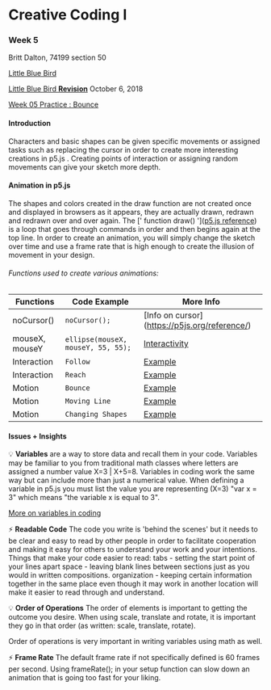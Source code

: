 # Creative Coding I #
### Week 5 ###

Britt Dalton, 74199 section 50

[Little Blue Bird](https://brittdalton.github.io/Creative_Coding_HW/HW_05/)

[Little Blue Bird **Revision**](https://brittdalton.github.io/Creative_Coding_HW/HW_05/Alternate_version) October 6, 2018

[Week 05 Practice : Bounce](https://brittdalton.github.io/Creative_Coding_HW/HW_05/Practice_motion)


 #### Introduction ####
 Characters and basic shapes can be given specific movements or assigned tasks such as replacing
 the cursor in order to create more interesting creations in p5.js . Creating points of interaction
 or assigning random movements can give your sketch more depth.

 #### Animation in p5.js ####
 The shapes and colors created in the draw function are not created once and displayed
 in browsers as it appears, they are actually drawn, redrawn and redrawn over and
 over again. The [' function draw() ']([p5.js reference](https://p5js.org/reference/)) is a
 loop that goes through commands in order and then begins again at the top line. In order
 to create an animation, you will simply change the sketch over time and use a frame
 rate that is high enough to create the illusion of movement in your design.

###### Functions used to create various animations: ######

|Functions | Code Example | More Info |
|---------- | -------------|-----------|
| noCursor() | ` noCursor(); `| [Info on cursor] (https://p5js.org/reference/) |
| mouseX, mouseY | ` ellipse(mouseX, mouseY, 55, 55); `| [Interactivity](https://p5js.org/learn/interactivity.html) |
| Interaction| ` Follow `|[Example](https://p5js.org/examples/interaction-follow-1.html) |
| Interaction | ` Reach `|[Example](https://p5js.org/examples/interaction-reach-1.html) |
| Motion | ` Bounce `|[Example](https://p5js.org/examples/motion-bounce.html) |
| Motion | ` Moving Line `| [Example](https://p5js.org/examples/motion-linear.html) |
| Motion | ` Changing Shapes `|  [Example](https://p5js.org/examples/motion-morph.html) |


 #### Issues + Insights ####

:bulb: **Variables** are a way to store data and recall them in your code. Variables may be
familiar to you from traditional math classes where letters are assigned a number value
X=3 | X+5=8. Variables in coding work the same way but can include more than just a numerical
value. When defining a variable in p5.js you must list the value you are representing (X=3)
"var x = 3" which means "the variable x is equal to 3".

 [More on variables in coding](https://launchschool.com/books/ruby/read/variables)

:zap: **Readable Code** The code you write is 'behind the scenes' but it needs to
be clear and easy to read by other people in order to facilitate cooperation and
making it easy for others to understand your work and your intentions.
Things that make your code easier to read:
tabs - setting the start point of your lines apart
space - leaving blank lines between sections just as you would in written compositions.
organization - keeping certain information together in the same place even though it may
work in another location will make it easier to read through and understand.

 :bulb: **Order of Operations** The order of elements is important to getting the
 outcome you desire. When using scale, translate and rotate, it is important they
 go in that order (as written: scale, translate, rotate).

 Order of operations is very important in writing variables using math as well.

 :zap: **Frame Rate** The default frame rate if not specifically defined is
 60 frames per second. Using frameRate(); in your setup function can slow down
 an animation that is going too fast for your liking.
